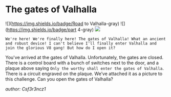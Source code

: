 # The gates of Valhalla
![](https://img.shields.io/badge/Road to Valhalla-gray)
![](https://img.shields.io/badge/part 4-gray)
![](https://img.shields.io/badge/medium-gray)

`We're here! We're finally here! The gates of Valhalla! What an ancient and robust device! I can't believe I'll finally enter Valhalla and join the glorious V8 gang! But how do I open it?`

You've arrived at the gates of Valhalla. Unfortunately, the gates are closed. There is a control board with a bunch of switches next to the door, and a plaque above saying `Only the worthy shall enter the gates of Valhalla`. There is a circuit engraved on the plaque. We’ve attached it as a picture to this challenge. Can you open the gates of Valhalla?

*author: Csf3r3ncz1*